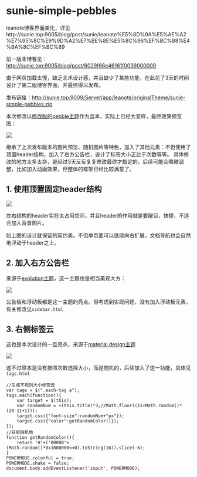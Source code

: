 # sunie-simple-pebbles
leanote博客界面美化，详见http://sunie.top:9005/blog/post/sunie/leanote%E5%8D%9A%E5%AE%A2%E7%95%8C%E9%9D%A2%E7%BE%8E%E5%8C%96%EF%BC%88%E4%BA%8C%EF%BC%89

前一版本博客见：http://sunie.top:9005/blog/post/6029f66e46161f0039000009

由于网页加载太慢，缺乏艺术设计感，并且缺少了某些功能，在此花了3天的时间设计了第二版博客界面，并最终得以发布。

发布链接：http://sunie.top:9009/Server/app/leanote/originalTheme/sunie-simple-pebbles.zip

本次修改以[修改版的pebble主题](https://github.com/KeiferJu/leanote-simple-pebbles)作为蓝本，实际上已经大变样，最终效果预览图：

![](http://sunie.top:9005/api/file/getImage?fileId=6095ecb846161f0038000090)

继承了上次发布版本的图片预览、随机图片等特色，加入了其他元素：不但使用了顶置header结构，加入了右方公告栏，设计了标签大小正比于次数等等。
具体修改的地方太多太杂，是经过3天反反复复修改最终才敲定的，后续可能会略微调整，比如加入动画效果，但整体的框架已经比较满意了。

## 1. 使用顶置固定header结构

![](http://sunie.top:9005/api/file/getImage?fileId=6095f01946161f0038000093)

左右结构的header实在太占用空间，并且header的作用就是要醒目，快捷，不适合加入背景图片。

如上图的设计就保留的简约美。不但单页面可以继续向右扩展，文档导航也会自然地浮动于header之上。

## 2. 加入右方公告栏

来源于[evolution主题](http://sunie.top:9005/preview?themeId=6092173c46161f0038000010)，这一主题也是相当美观大方：

![](http://sunie.top:9005/api/file/getImage?fileId=6095f01946161f0038000092)

公告板和浮动板都是这一主题的亮点。但考虑到实现问题，没有加入浮动板元素，有关修改见`sidebar.html`

## 3. 右侧标签云

这也是本次设计的一旦亮点，来源于[material design主题](http://sunie.top:9005/preview?themeId=601fa808f120d700d9000019)

![](http://sunie.top:9005/api/file/getImage?fileId=6095f01946161f0038000091)

这不过原本是没有按照次数选择大小，而是随机的，后续加入了这一功能，具体见`tags.html`

```
//生成不规则大小标签云
var tags = $(".each-tag a");
tags.each(function(){
    var target = $(this);
    var randomNum = +(this.title)*3;//Math.floor((11+Math.random()*(20-11+1)));
    target.css({"font-size":randomNum+"px"});
    target.css({"color":getRandomColor()});
});
//获取随机色
function getRandomColor(){
    return '#'+('00000'+(Math.random()*0x1000000<<0).toString(16)).slice(-6);
}
POWERMODE.colorful = true; 
POWERMODE.shake = false; 
document.body.addEventListener('input', POWERMODE);
```

